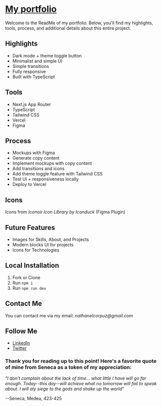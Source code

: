 # [My portfolio](https://nathanelcorpuz.vercel.app)

Welcome to the ReadMe of my portfolio. Below, you'll find my highlights, tools, process, and additional details about this entire project.

## Highlights

- Dark mode + theme toggle button
- Minimalist and simple UI
- Simple transitions
- Fully responsive
- Built with TypeScript

## Tools

- Next.js App Router
- TypeScript
- Tailwind CSS
- Vercel
- Figma

## Process

- Mockups with Figma
- Generate copy content
- Implement mockups with copy content
- Add transitions and icons
- Add theme toggle feature with Tailwind CSS
- Test UI + responsiveness locally
- Deploy to Vercel

## Icons

Icons from _Iconoir Icon Library by Iconduck_ (Figma Plugin)

## Future Features

- Images for Skills, About, and Projects
- Modern blocks UI for projects
- Icons for Technologies

## Local Installation

1. Fork or Clone
2. Run `npm i`
3. Run `npm run dev`

## Contact Me

You can contact me via my email: _nathanelcorpuz@gmail.com_

## Follow Me

- [LinkedIn](https://www.linkedin.com/in/nathanelcorpuz/)
- [Twitter](https://twitter.com/nathanelcorpuz)

### Thank you for reading up to this point! Here's a favorite quote of mine from Seneca as a token of my appreciation:

_"I don't complain about the lack of time... what little I have will go far enough. Today--this day--will achieve what no tomorrow will fail to speak about. I will aly siege to the gods and shake up the world"_

--Seneca, Medea, 423-425
